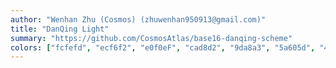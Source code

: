 ```yaml
---
author: "Wenhan Zhu (Cosmos) (zhuwenhan950913@gmail.com)"
title: "DanQing Light"
summary: "https://github.com/CosmosAtlas/base16-danqing-scheme"
colors: ["fcfefd", "ecf6f2", "e0f0eF", "cad8d2", "9da8a3", "5a605d", "434846", "2d302f", "F9906F", "B38A61", "F0C239", "8AB361", "30DFF3", "B0A4E3", "CCA4E3", "CA6924"]
---
```

